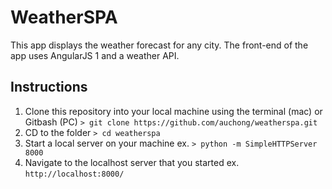# WeatherSPA
This app displays the weather forecast for any city. The front-end of the app uses AngularJS 1 and a weather API.

## Instructions
1. Clone this repository into your local machine using the terminal (mac) or Gitbash (PC) `> git clone https://github.com/auchong/weatherspa.git`
2. CD to the folder `> cd weatherspa`
3. Start a local server on your machine ex. `> python -m SimpleHTTPServer 8000`
4. Navigate to the localhost server that you started ex. `http://localhost:8000/`
